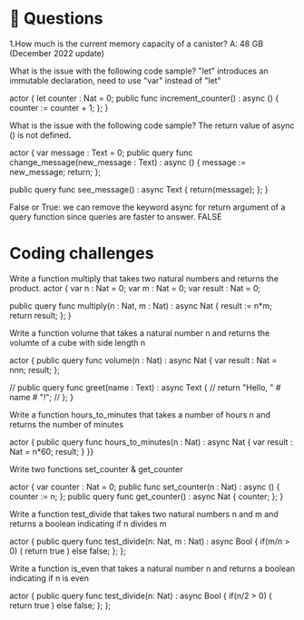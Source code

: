 # <a id="questions"> 🙋 Questions </a>
1.How much is the current memory capacity of a canister? 
A: 48 GB (December 2022 update)

What is the issue with the following code sample? "let" introduces an immutable declaration, need to use "var" instead of "let" 

actor {
  let counter : Nat = 0;
  public func increment_counter() : async () {
    counter := counter + 1;
  };
}

What is the issue with the following code sample? The return value of async () is not defined.

actor {
  var message : Text = 0;
  public query func change_message(new_message : Text) : async () {
    message := new_message;
    return;
  };
  
  public query func see_message() : async Text {
    return(message);
  };
}

False or True: we can remove the keyword async for return argument of a query function since queries are faster to answer. 
FALSE

# Coding challenges

Write a function multiply that takes two natural numbers and returns the product.
actor {
var n : Nat = 0;
  var m : Nat = 0;
  var result : Nat = 0;

   public query func multiply(n : Nat, m : Nat) : async Nat {
    result := n*m;
    return result;
  };
}

Write a function volume that takes a natural number n and returns the volumte of a cube with side length n

actor {
  public query func volume(n : Nat) : async Nat {
    var result : Nat = n*n*n;
    result;
  };

  // public query func greet(name : Text) : async Text {
  //   return "Hello, " # name # "!";
  // };
 }
 
 Write a function hours_to_minutes that takes a number of hours n and returns the number of minutes
 
 actor {
  public query func hours_to_minutes(n : Nat) : async Nat {
    var result : Nat = n*60;
    result;
  } 
}}

Write two functions set_counter & get_counter

actor {
  var counter : Nat = 0;
  public func set_counter(n : Nat) : async () {
    counter := n;
   };
  public query func get_counter() : async Nat {
    counter;
  };
}

Write a function test_divide that takes two natural numbers n and m and returns a boolean indicating if n divides m

actor {
 public query func test_divide(n: Nat, m : Nat) : async Bool {
    if(m/n > 0)
    (
      return true
    )
    else
      false;
  };
};

Write a function is_even that takes a natural number n and returns a boolean indicating if n is even

actor {
 public query func test_divide(n: Nat) : async Bool {
    if(n/2 > 0)
    (
      return true
    )
    else
      false;
  };
};
